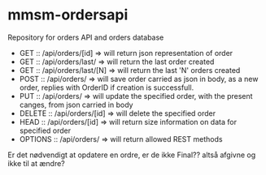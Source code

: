 # mmsm-ordersapi
Repository for orders API and orders database


* GET     :: /api/orders/[id]     => will return json representation of order
* GET     :: /api/orders/last/    => will return the last order created
* GET     :: /api/orders/last/[N] => will return the last 'N' orders created
* POST    :: /api/orders/         => will save order carried as json in body, as a new order, replies with OrderID if creation is successfull.
* PUT     :: /api/orders/         => will update the specified order, with the present canges, from json carried in body
* DELETE  :: /api/orders/[id]     => will delete the specified order
* HEAD    :: /api/orders/[id]     => will return size information on data for specified order
* OPTIONS :: /api/orders/         => will return allowed REST methods

Er det nødvendigt at opdatere en ordre, er de ikke Final?? altså afgivne og ikke til at ændre?